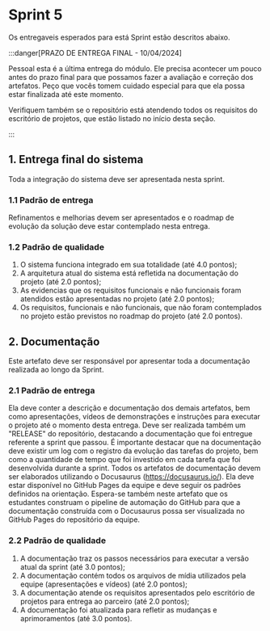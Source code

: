 # Sprint 5

Os entregaveis esperados para está Sprint estão descritos abaixo.

:::danger[PRAZO DE ENTREGA FINAL - 10/04/2024]

Pessoal esta é a última entrega do módulo. Ele precisa acontecer um pouco antes do prazo final para que possamos fazer a avaliação e correção dos artefatos. Peço que vocês tomem cuidado especial para que ela possa estar finalizada até este momento.

Verifiquem também se o repositório está atendendo todos os requisitos do escritório de projetos, que estão listado no início desta seção.

:::

## 1. Entrega final do sistema

Toda a integração do sistema deve ser apresentada nesta sprint. 

### 1.1 Padrão de entrega

Refinamentos e melhorias devem ser apresentados e o roadmap de evolução da solução deve estar contemplado nesta entrega. 

### 1.2 Padrão de qualidade

1. O sistema funciona integrado em sua totalidade (até 4.0 pontos);
2. A arquitetura atual do sistema está refletida na documentação do projeto (até 2.0 pontos);
3. As evidencias que os requisitos funcionais e não funcionais foram atendidos estão apresentadas no projeto (até 2.0 pontos);
4. Os requisitos, funcionais e não funcionais, que não foram contemplados no projeto estão previstos no roadmap do projeto (até 2.0 pontos).

## 2. Documentação

Este artefato deve ser responsável por apresentar toda a documentação realizada ao longo da Sprint. 

### 2.1 Padrão de entrega

Ela deve conter a descrição e documentação dos demais artefatos, bem como apresentações, vídeos de demonstrações e instruções para executar o projeto até o momento desta entrega. Deve ser realizada também um "RELEASE" do repositório, destacando a documentação que foi entregue referente a sprint que passou. É importante destacar que na documentação deve existir um log com o registro da evolução das tarefas do projeto, bem como a quantidade de tempo que foi investido em cada tarefa que foi desenvolvida durante a sprint. Todos os artefatos de documentação devem ser elaborados utilizando o Docusaurus (https://docusaurus.io/). Ela deve estar disponível no GitHub Pages da equipe e deve seguir os padrões definidos na orientação. Espera-se também neste artefato que os estudantes construam o pipeline de automação do GitHub para que a documentação construída com o Docusaurus possa ser visualizada no GitHub Pages do repositório da equipe. 

### 2.2 Padrão de qualidade

1. A documentação traz os passos necessários para executar a versão atual da sprint (até 3.0 pontos);
2. A documentação contém todos os arquivos de mídia utilizados pela equipe (apresentações e vídeos) (até 2.0 pontos);
3. A documentação atende os requisitos apresentados pelo escritório de projetos para entrega ao parceiro (até 2.0 pontos);
4. A documentação foi atualizada para refletir as mudanças e aprimoramentos (até 3.0 pontos).